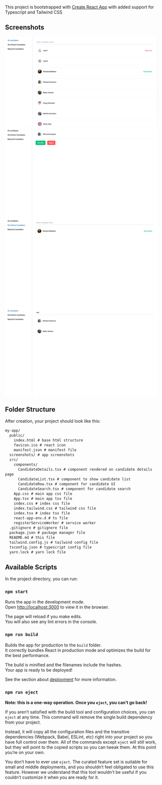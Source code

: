 This project is bootstrapped with [Create React App](https://github.com/facebookincubator/create-react-app) with added support for Typescript and Tailwind CSS

## Screenshots
![Home Page](screenshots/1.png)
![Candidate Details Page](screenshots/2.png)
![Shortlisted Candidates Page](screenshots/3.png)
![Search](screenshots/4.png)

## Folder Structure

After creation, your project should look like this:

```
my-app/
  public/
    index.html # base html structure
    favicon.ico # react icon
    manifest.json # manifest file
  screenshots/ # app screenshots
  src/
    components/
      CandidateDetails.tsx # component rendered on candidate details page
      CandidateList.tsx # component to show candidate list
      CandidateRow.tsx # component for candidate UI
      CandidateSearch.tsx # component for candidate search
    App.css # main app css file
    App.tsx # main app tsx file
    index.css # index css file
    index.tailwind.css # tailwind css file
    index.tsx # index tsx file 
    react-app-env.d # ts file
    registerServiceWorker # service worker
  .gitignore # gitignore file
  package.json # package manager file
  README.md # this file
  tailwind.config.js # tailwind config file
  tsconfig.json # typescript config file
  yarn.lock # yarn lock file
```

## Available Scripts

In the project directory, you can run:

### `npm start`

Runs the app in the development mode.<br>
Open [http://localhost:3000](http://localhost:3000) to view it in the browser.

The page will reload if you make edits.<br>
You will also see any lint errors in the console.

### `npm run build`

Builds the app for production to the `build` folder.<br>
It correctly bundles React in production mode and optimizes the build for the best performance.

The build is minified and the filenames include the hashes.<br>
Your app is ready to be deployed!

See the section about [deployment](#deployment) for more information.

### `npm run eject`

**Note: this is a one-way operation. Once you `eject`, you can’t go back!**

If you aren’t satisfied with the build tool and configuration choices, you can `eject` at any time. This command will remove the single build dependency from your project.

Instead, it will copy all the configuration files and the transitive dependencies (Webpack, Babel, ESLint, etc) right into your project so you have full control over them. All of the commands except `eject` will still work, but they will point to the copied scripts so you can tweak them. At this point you’re on your own.

You don’t have to ever use `eject`. The curated feature set is suitable for small and middle deployments, and you shouldn’t feel obligated to use this feature. However we understand that this tool wouldn’t be useful if you couldn’t customize it when you are ready for it.
